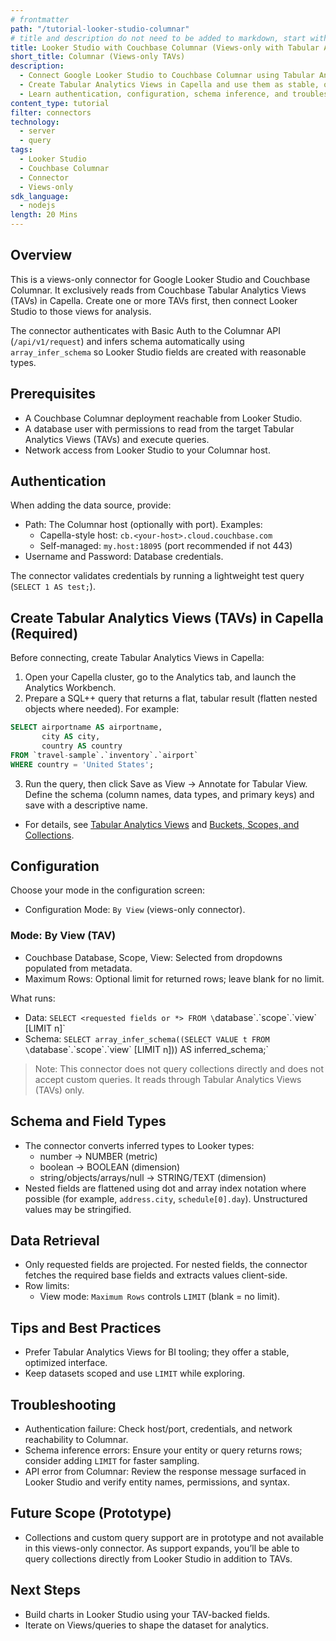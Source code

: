 ```yaml
---
# frontmatter
path: "/tutorial-looker-studio-columnar"
# title and description do not need to be added to markdown, start with H2 (##)
title: Looker Studio with Couchbase Columnar (Views-only with Tabular Analytics Views)
short_title: Columnar (Views-only TAVs)
description:
  - Connect Google Looker Studio to Couchbase Columnar using Tabular Analytics Views (TAVs) only
  - Create Tabular Analytics Views in Capella and use them as stable, optimized datasets
  - Learn authentication, configuration, schema inference, and troubleshooting
content_type: tutorial
filter: connectors
technology:
  - server
  - query
tags:
  - Looker Studio
  - Couchbase Columnar
  - Connector
  - Views-only
sdk_language:
  - nodejs
length: 20 Mins
---
```


<!-- [abstract] -->

## Overview

This is a views-only connector for Google Looker Studio and Couchbase Columnar. It exclusively reads from Couchbase Tabular Analytics Views (TAVs) in Capella. Create one or more TAVs first, then connect Looker Studio to those views for analysis.

The connector authenticates with Basic Auth to the Columnar API (`/api/v1/request`) and infers schema automatically using `array_infer_schema` so Looker Studio fields are created with reasonable types.

## Prerequisites

- A Couchbase Columnar deployment reachable from Looker Studio.
- A database user with permissions to read from the target Tabular Analytics Views (TAVs) and execute queries.
- Network access from Looker Studio to your Columnar host.

## Authentication

When adding the data source, provide:

- Path: The Columnar host (optionally with port). Examples:
  - Capella-style host: `cb.<your-host>.cloud.couchbase.com`
  - Self-managed: `my.host:18095` (port recommended if not 443)
- Username and Password: Database credentials.

The connector validates credentials by running a lightweight test query (`SELECT 1 AS test;`).

## Create Tabular Analytics Views (TAVs) in Capella (Required)

Before connecting, create Tabular Analytics Views in Capella:

1. Open your Capella cluster, go to the Analytics tab, and launch the Analytics Workbench.
2. Prepare a SQL++ query that returns a flat, tabular result (flatten nested objects where needed). For example:

```sql
SELECT airportname AS airportname,
       city AS city,
       country AS country
FROM `travel-sample`.`inventory`.`airport`
WHERE country = 'United States';
```

3. Run the query, then click Save as View → Annotate for Tabular View. Define the schema (column names, data types, and primary keys) and save with a descriptive name.

- For details, see [Tabular Analytics Views](https://docs.couchbase.com/columnar/query/views-tavs.html) and [Buckets, Scopes, and Collections](https://docs.couchbase.com/cloud/clusters/data-service/about-buckets-scopes-collections.html).

## Configuration

Choose your mode in the configuration screen:

- Configuration Mode: `By View` (views-only connector).

### Mode: By View (TAV)

- Couchbase Database, Scope, View: Selected from dropdowns populated from metadata.
- Maximum Rows: Optional limit for returned rows; leave blank for no limit.

What runs:

- Data: `SELECT <requested fields or *> FROM \`database\`.\`scope\`.\`view\` [LIMIT n]`
- Schema: `SELECT array_infer_schema((SELECT VALUE t FROM \`database\`.\`scope\`.\`view\` [LIMIT n])) AS inferred_schema;`

> Note: This connector does not query collections directly and does not accept custom queries. It reads through Tabular Analytics Views (TAVs) only.

## Schema and Field Types

- The connector converts inferred types to Looker types:
  - number → NUMBER (metric)
  - boolean → BOOLEAN (dimension)
  - string/objects/arrays/null → STRING/TEXT (dimension)
- Nested fields are flattened using dot and array index notation where possible (for example, `address.city`, `schedule[0].day`). Unstructured values may be stringified.

## Data Retrieval

- Only requested fields are projected. For nested fields, the connector fetches the required base fields and extracts values client-side.
- Row limits:
  - View mode: `Maximum Rows` controls `LIMIT` (blank = no limit).

## Tips and Best Practices

- Prefer Tabular Analytics Views for BI tooling; they offer a stable, optimized interface.
- Keep datasets scoped and use `LIMIT` while exploring.

## Troubleshooting

- Authentication failure: Check host/port, credentials, and network reachability to Columnar.
- Schema inference errors: Ensure your entity or query returns rows; consider adding `LIMIT` for faster sampling.
- API error from Columnar: Review the response message surfaced in Looker Studio and verify entity names, permissions, and syntax.

## Future Scope (Prototype)

- Collections and custom query support are in prototype and not available in this views-only connector. As support expands, you’ll be able to query collections directly from Looker Studio in addition to TAVs.

## Next Steps

- Build charts in Looker Studio using your TAV-backed fields.
- Iterate on Views/queries to shape the dataset for analytics.


